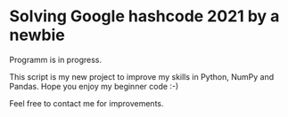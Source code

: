 # Solving Google hashcode 2021 by a newbie 
Programm is in progress.

This script is my new project to improve my skills in Python, NumPy and Pandas.
Hope you enjoy my beginner code :-)

Feel free to contact me for improvements. 
